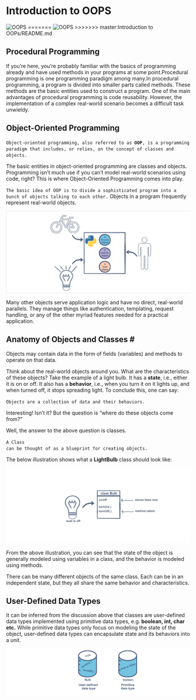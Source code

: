<!DOCTYPE html>
<h1>Introduction to OOPS</h1>

<img src="Images/oops.png" alt="OOPS">
=======
<img src="Images\oops.png" alt="OOPS">
>>>>>>> master:Introduction to OOPs/README.md
<h2>Procedural Programming </h2>
<p>If you’re here, you’re probably familiar with the basics of programming already and have used methods in
 your programs at some point.Procedural programming is one programming paradigm among many.In procedural programming, a program is 
 divided into smaller parts called methods. These methods are the basic entities used to construct a program. One of the main advantages
 of procedural programming is code reusability. However, the implementation of a complex real-world scenario becomes a difficult task 
  unwieldy.</p>
 <h2>Object-Oriented Programming </h2> 
 <p><code>Object-oriented programming, also referred to as <b>OOP</b>, is a programming paradigm that includes, or relies, on the concept of classes and objects.</code></p>
<p></p>The basic entities in object-oriented programming are classes and objects.
Programming isn’t much use if you can’t model real-world scenarios using code, right? 
This is where Object-Oriented Programming comes into play.</p>
<p><code>The basic idea of OOP is to divide a sophisticated program into a bunch of objects talking to each other.</code>
Objects in a program frequently represent real-world objects.</p>

<img src="Images/Image1.png">


<p>Many other objects serve application logic and have no direct, real-world parallels. They manage things like authentication, templating, request handling, or any of the other myriad features needed for a practical application.</p>    
<h2>Anatomy of Objects and Classes #</h2>
<p>Objects may contain data in the form of fields (variables) and methods to operate on that data.</p>
<p>Think about the real-world objects around you. What are the characteristics of these objects? Take the example of a light bulb. It has a <b>state</b>, i.e., either it is on or off. It also has a <b>behavior</b>, i.e., when you turn it on it lights up, and when turned off, it stops spreading light. To conclude this, one can say:</p>
<code>Objects are a collection of data and their behaviors.</code>
<p>Interesting! Isn’t it? But the question is “where do these objects come from?”

Well, the answer to the above question is classes.</p>
<code>A Class can be thought of as a blueprint for creating objects.</code>
<p>The below illustration shows what a <b>LightBulb</b> class should look like:</p>
<img src="Images/image2.png",alt="classes">
<p>From the above illustration, you can see that the state of the object is generally modeled using variables in a class, and the behavior is modeled using methods.</p>

<p>There can be many different objects of the same class. Each can be in an independent state, but they all share the same behavior and characteristics.</p>

<h2>User-Defined Data Types </h2>
<p>It can be inferred from the discussion above that classes are user-defined data types implemented using primitive data types, e.g.<b> boolean, int, char etc.</b> While primitive data types only focus on modeling the state of the object, user-defined data types can encapsulate state and its behaviors into a unit.</p>
<img src="Images/image3.png">
